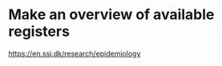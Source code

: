 # Make an overview of available registers
https://en.ssi.dk/research/epidemiology

<!-- #Work -->

<!-- {BearID:7B1BB70B-5E84-4FD5-A2EF-8959484BC5D8-15756-0000130BD2AC4AED} -->
